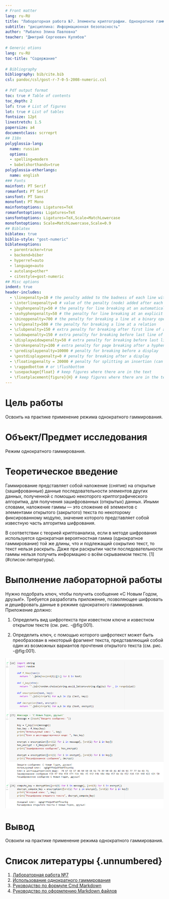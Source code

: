 ```yaml
---
# Front matter
lang: ru-RU  
title: "Лабораторная работа №7. Элементы криптографии. Однократное гаммирование"  
subtitle: "дисциплина: Информационная безопасность"  
author: "Рыбалко Элина Павловна"  
teacher: "Дмитрий Сергеевич Кулябов"

# Generic otions
lang: ru-RU
toc-title: "Содержание"

# Bibliography
bibliography: bib/cite.bib
csl: pandoc/csl/gost-r-7-0-5-2008-numeric.csl

# Pdf output format
toc: true # Table of contents
toc_depth: 2
lof: true # List of figures
lot: true # List of tables
fontsize: 12pt
linestretch: 1.5
papersize: a4
documentclass: scrreprt
## I18n
polyglossia-lang:
  name: russian
  options:
  - spelling=modern
  - babelshorthands=true
polyglossia-otherlangs:
  name: english
### Fonts
mainfont: PT Serif
romanfont: PT Serif
sansfont: PT Sans
monofont: PT Mono
mainfontoptions: Ligatures=TeX
romanfontoptions: Ligatures=TeX
sansfontoptions: Ligatures=TeX,Scale=MatchLowercase
monofontoptions: Scale=MatchLowercase,Scale=0.9
## Biblatex
biblatex: true
biblio-style: "gost-numeric"
biblatexoptions:
  - parentracker=true
  - backend=biber
  - hyperref=auto
  - language=auto
  - autolang=other*
  - citestyle=gost-numeric
## Misc options
indent: true
header-includes:
  - \linepenalty=10 # the penalty added to the badness of each line within a paragraph (no associated penalty node) Increasing the value makes tex try to have fewer lines in the paragraph.
  - \interlinepenalty=0 # value of the penalty (node) added after each line of a paragraph.
  - \hyphenpenalty=50 # the penalty for line breaking at an automatically inserted hyphen
  - \exhyphenpenalty=50 # the penalty for line breaking at an explicit hyphen
  - \binoppenalty=700 # the penalty for breaking a line at a binary operator
  - \relpenalty=500 # the penalty for breaking a line at a relation
  - \clubpenalty=150 # extra penalty for breaking after first line of a paragraph
  - \widowpenalty=150 # extra penalty for breaking before last line of a paragraph
  - \displaywidowpenalty=50 # extra penalty for breaking before last line before a display math
  - \brokenpenalty=100 # extra penalty for page breaking after a hyphenated line
  - \predisplaypenalty=10000 # penalty for breaking before a display
  - \postdisplaypenalty=0 # penalty for breaking after a display
  - \floatingpenalty = 20000 # penalty for splitting an insertion (can only be split footnote in standard LaTeX)
  - \raggedbottom # or \flushbottom
  - \usepackage{float} # keep figures where there are in the text
  - \floatplacement{figure}{H} # keep figures where there are in the text
---
```


# Цель работы

  Освоить на практике применение режима однократного гаммирования.


# Объект/Предмет исследования

  Режим однократного гаммирования.


# Теоретическое введение

  Гаммирование представляет собой наложение (снятие) на открытые (зашифрованные) данные последовательности элементов других данных, полученной с помощью некоторого криптографического алгоритма, для получения зашифрованных (открытых) данных. Иными словами, наложение гаммы — это сложение её элементов с элементами открытого (закрытого) текста по некоторому фиксированному модулю, значение которого представляет собой известную часть алгоритма шифрования.
  
  В соответствии с теорией криптоанализа, если в методе шифрования используется однократная вероятностная гамма (однократное гаммирование) той же длины, что и подлежащий сокрытию текст, то текст нельзя раскрыть. Даже при раскрытии части последовательности гаммы нельзя получить информацию о всём скрываемом тексте.  [1] (#список-литературы).


# Выполнение лабораторной работы

  Нужно подобрать ключ, чтобы получить сообщение «С Новым Годом, друзья!». Требуется разработать приложение, позволяющее шифровать и дешифровать данные в режиме однократного гаммирования. Приложение должно: 

  1. Определить вид шифротекста при известном ключе и известном открытом тексте (см. рис. -@fig:001). 

  2. Определить ключ, с помощью которого шифротекст может быть преобразован в некоторый фрагмент текста, представляющий собой один из
возможных вариантов прочтения открытого текста (см. рис. -@fig:001).
  
  ![Разработанное приложение](image/fig000.png)


# Вывод

  Освоили на практике применение режима однократного гаммирования.


# Список литературы {.unnumbered}

1. [Лабораторная работа №7](http://yandex.ru/clck/jsredir?from=yandex.ru%3Bsearch%2F%3Bweb%3B%3B&text=&etext=2202.PILXWxy3Gnh05hoaqFAO9KwB3Oo2SRkYnGVzNF0Sdg7aIcqTP_P4HV49itX1FtRbbwGo9U1BCdBRrW33jSFC4yMtGh_7-EIcoUMPyVcGl4SXJGttLIAxH_tXms2ltjYuIRhqrKsYtSJmyVPfBBG5AH6xseFzWLpQACt3jz5WZnYmLn2-bDEQXFiXydLGHv80TyY3aya_xJJM5DzbUhfMlWSIt19tEGtyHj7hdxX4TCVgGMz1pnlqpawfDpxHRIU2_HFDE4mWeRqB7WuYgoNLZAm4_ISrpzUI08Q5TwDuWu5Zrmf2c-9wyLyPHfmZhMMXmmrr1femJxen-knFwhSYsFwu8uPQOZxDag0oJlrVhNwvD-LdGztoJTkf5hbBMon__ceAY6DaODYp-Tt6la4ZF57bPjJIXB3ZVKjYMyr4_AAJTfKiI37_gk2bnrA_2Sm952_ULgIxUvnabOGN0P2CGheKragNA5hjb8zu8YepJnhpn5m0n22e3veSiknWyjOIc9SJDSTyrzIUDdE3XeahbgcBLTlxcMcnybWz9j-3cRiEzGT5IlYsxO73nIjYBNJpknwlLCXdYkjRxH41NH5-rcVMoOljjZIkh7mUsIbKm50PQpqCrzM5kIDebkNedPgGRWKNqVB6-Cvm4ypcj7y4MaarTBsvmnAaNdoOsJYllO2Nx-rasATkYL6ITMtxM8tC6TJmZ8COZw_q76w3X9ydgjeLS24nTxSQEpowRsozhAkRCZuzc50SJ33uUyp_R1-W-LId62w9o1aewD6kWF5uUqNiIbfp8YUM07--ly0BTv9NS-NuddcOgUbWn4lsAZIAW5TAclrM2xcCvchtGYzPXnEh7oBT1ZlRC9Bt_MFGOnPFmHfMKifx-U3hR8b0RSR2XnQ39euW71gwI89xYZ7aDtehCsRZg5bK_EYOPUJnc8tuQD4vdk6Ev1JFzG0eaalpnv4mArbql9q0DXNDlwqfYW1lbmdnZGNpZ3Fmc3F1d3E.b99318358f85aa6be6faeea2788bb953d0037a3a&uuid=&state=jLT9ScZ_wbo,&&cst=AiuY0DBWFJ5Hyx_fyvalFH-Vfi-6Zf9mipvhWMpAmX2TfxmZM764q4xYY0uH7V0B6iygewRZ8y5hJ4znoI7ra9PyNV6ncfqP6l12dsk1hfuQqK3ceNKXsHf2psZpvxsa8kPExpvD_68Mxvkd3DBmiJIAK-oppxkmCT2iM4bXJ8ZVVShshgQIE8XGCOpRALcOsXHjft-baVYKgja6DLZET-p8oK1dO5IBxvDBhMD-UlQvb_vHG_gsEY9KiAsn_TqfhbsoztFdA26BTp3GgyU8l2a9hldONAZTVwdPdOgqBgNrZ9_7z8-W0k7NKWFpY1CGSQEmKJWg2ncEQwzFmkaAXW6r6NZnwltmf4BK8GOOOMtgSNw2mFzHcl7g6DBIjeUQs7gYRNucE6KQSSZauuRhvTQbx0C19LjSPaLQrYnStCbSD4jHlf2tdTxn168vN7KlleqMvuOqhDw1ZW5pDh2l18UfNJjVHxnoGIsT0UvdEB4U060hU46j8rf8LD0PtP5nwNvQ4_kmhbkJ-c231FFNt1vCgaaWlIuv4oK30rmkWCCJrDVa3G5OMNOnypgO_NnQVtlo5a1kGkrG5NJyVwwec2Ypt7nJSI5hhLP92sgGn9mFFdaSIozgVVw6wMH2c0JJbSfqGniVGZEpnS5EpwoxdVszdERAFi9kxKzD7jxpQgKPgvxucYFu_TuOH_SxmAd9txpEZvKjXXP8mKniR9DlmZYKsuTTk7YYoak8FIg7oozRG1pwXXEHkSAqVlHRglmIm4lj15TcKMrlz32KY24h-SevKYunpbsYbecmNPx7QK8Cjc1AhCtFINL-vtX7Yw7GWrW2tlZLuRE06Qrs61_Z2uCQYPq9a0HZVFhCBdpAhVNh5oGRjcasJBQivT_ROL6-2dGWH6kH0NUeZTKGCSrKuwGuffGz2pwye2jWUV2lAjaDFilz0TD-T-cinklLMV5ALxtLsbGiaNtA_uwhnSIF9i3sUmbnFvFw9rfh3OiGH8jCXK2I-NhkVaGlACj_CpFPCKmhBf5evsjp4McmuLANBdQkTyc7NuTT0yHgyVu_GvtSHcd6Akxg1GPXkyGpvkkM8KUKKfptutagWgSZYUg95JG28ISWCF3JVQ1fRve1pYnM68WspkHudkGq5j_14ilasdYHIa77WlYQTalxoedcWbXzkBFYc25g8znduVgEAavoriWincdK1ZYLJXOwup_rPat3YD3k7inx6ZOn_xqRlY2vKkWVSuA_G2MNP_kIunSZM-6MozwS91tMMsmI1f94Lk4k-KK2YRKGxyoDj_poXjtr7_Jy92bypNs2K7dM1iqNpwEUvd9E0j7FEQ_geEvilQ6fXLZl-A7TGpZLC_dTSsNawnMNH3iH3JRn6jvWFPOqjj42NxsgV57pFD11Wc875b2LNFAvCNSHQnpG5tIuohdJLQzoJrjBhOMRn01DxYEKY3L8Wmnaz38XpYFdngGKS1N9qFeVjqRMGe3n3ERlf-7VW1q4kEekOz0pFhy00siz9ENjcdzL3yoI8th6FKXNO99gxZ4vwnDprwJxPYTSPyRe070fhvn5n6YvHzGt-tE,&data=UlNrNmk5WktYejY4cHFySjRXSWhXTHN5Nk52YmswTXRfeWgzM2R6VjdOdV9WbTVvdW1wcW0tNmFubDhkOXF2QXBDUUpFNHl2VHRtYWtheFd1cW9Ic0JZQ2QtaDRIWlY3cGZ6SVo3TWhFZEZBNVEzc1JEbUllcm1zczNuUTJTZWUwVmhIMndVWlBzdGZQZGlCTkR0RDAyWWZLeGVsWjBXT2s2VGdFaEpuMTJ6ZmJ4X0YycWU4Rl9na1dFQnl1WkNnZVU5Q0tlZXN3WEks&sign=cf8e9b04ff2a4001465de708a579f7ad&keyno=0&b64e=2&ref=orjY4mGPRjk5boDnW0uvlrrd71vZw9kpVBUyA8nmgRFdzDAzzyzIinqUWPw7zrXjmxtGSOOckDyh07nZoWx3WK1Vh1YITZh5nCTsgxruUIsk9DQt8bxBGoRacZek-b2_YAZ4ENFL3uFrj2otRSIK-sVOjPYnbknx1iUyX8UJna4r7AIgEwKWDPb5AmSDXVSdAvOUJvxmLXl5fIgE6uHGufm8x7KLEI8zNK2EglV7gxkwO4mJfpiUsrabx_alKPWPZTXq3P6lM4bBjDqNHbACharVy7NR-T0nsVvXY8rDvDC404zUz8PXf9MaPx2yvcghxmWG05DlXIIjtuZbnH-CCS5wtKpXHibs1rW0a2DB9o0rdk0nzA1SvPtsfRBRVc-SSnjXzSTsIbFykecSE6b8smXjziIxp95y-RgWwUwOgM63S89wKlYpHrdASPL6-liVBbB2xDjJPX4NEL5ekdODoIVlLUmODiHH1Wf80O008R8Jdv5ZuUWtkZpYhifc1k3tNt29d9eNqBYWPxU_dbChY2Utw2f3LnUlBXHhDh_Rr_lV5449zY5qDmoExEbThwYlabuIpBlxEKQvEux2zxIs7vDM0wLT0Jw3bIzp7LAbhp02iQQnNeaAqCgZWAyDGjIIfcpZpVT0NbXax25nMPBh6Vlbzgm3UDivu9fL8o-f_W8zlIJcgGEWeD2WP4mPtg5EF7Vmk1cFCZ2bN3ZAEXbsKUGBDPaQqBCRfQTUkLlBQ_gYkjxtt-_BEbxOI3uDdUnNUSfYMD5vEgbGvqkAfnUrotdFKr2G0M4NCKzS0fsBc_kZfKYmXOLvkts_3-3lNJleeWlEX9RdtRex5jdXqSAy-bzaUOryrpuwKyI-kJCBgo_sOB8CzpmgMVb3mDXNt_XznMIuZg1IoW5hbpe6MEV8ffphlJvv4T2srSn1Ch8dvefHSoFxDL9WFhUn62UrZNwaSvRdhZ_giQTp67DQ29zer-stiA3YwNsIKUVjVfgPs9ZLYlCBOwERNNc49SgQI2TE4_pdHaIjaHNX-CeT063X3SOY3GO9GLUf6sL5_Mh4mTLVUznv-97YoCEsP1u2TjGQf9-kluIo2IgJVQLCssYw3RaABPhdVFmzgXJpNf9VPzc2c4LPczm3nNE537RjMfYQ4RR59lNw9Fvy_OIodXa7nKhBVbtIzeY5IFZLZoS6O7_VrjbVcVFJ-V2aaj10db7-Xq2S-fJPNUVNIkVVSHMk-PBPe_RIenBcY7erVYWvokqlVg7KSa56AwJ7Nck84cDRZ3nZY20y-Lr8gJJfNB2xZ_sJvkFmLCHIylyKFteQux1wYPBNktjbrKxsdBneiEYr6FQe-MsI-8bFdINvn6uZMJ23JNjZ1kOJiunECvKAd31XlKBSNS7iSnwCK9zsVWAbMG7Gag0UXmLZorexHu5WQ03byXXOLAXeNZEby5J6gakRxjKY6jKylI8WKFv4jTn9d7kP--GApTTQKWJHS1KvyB_JsWWSb8x4uNv2tvjiyGE_1xgfj3k6k_8knIaciPe0PQRmeogCNN4zbS7J4Kc1wqtkW_7wB138aK1j-gesFso6bpubstYAlOqX5gxC3w9a9kuAHTn83qsf73Pi5QS6U4SmCRZ7ppEaRb4-ZPEHLl6jKHqTw13OVJf77cdjhyXDsFXlx7gK38E3Gthmgkx3DkCo8byZ8XvBgYCC62HACUVNNm1i5niIoSD4-17_VNeiZ8FfcQs_d-zhqhEG2cDo_9dM0v1hq_RVDvk_suG69w4cHiSx9tbTDjw60P10yZCCv8ZzFKoSMR4DnoWJAmysRKbuScvN9xG5mZE_vHDd6HsRJk0k5uRGd6NGm3XyTX1K-3sHVisF2eLnnUROdhbETWsh7kbc8salPYTwzrl80q73pI9A63YDDj8T0Ll6clLY2ttEp5AI-vtRwYNJWczuT6nvbsPX4cG1wzw8o-7tCMhOw0chA-r0QrUnceeADlxw2acFG-H4D2fOUS5ci5GXoHboWJr4RWaOh8NgSApzdLo1ObBra6q-lS07BDgbAOiNq4wX_uNYQUen0PZnf8d1bJ6VEEu1OAZbopxMBEbYrJrTOpy7ISGgcQa6bnr47LSJ6s4e3iYWi9AlU2q0QbQslgMbD86RplGYvJr_NS1SgvhJnYgIzJWrDBRpBgbwgjg9E2ohx0soyuca5D5_A8uJgcX1YspORDy6Iz4N7Q72eGVc-C7ACEKWknIE0Yty0mh9f3ejpltdg_vdFQkSd0LDtniBJ3uAKnSod0GMSbP45iGQAcO2VKxSFNojdeqvwpN8LUa-0pUZXlQ6gy9lc8zctnPtOhz-UWGriberJvw4ecZ723RqMBYTraF1puJwaZDhnRoSChUVnbUSHddJpJ6Os9ZhaMJkpNMLdgDdGwaYtCNLmXhYHcmMstNUP1eDKr2BXpeBctLpn1_NyXkTegtdfIpabVJTPhzoitAgEm-Idsq_iH993c_udrvRYcQZ64mIWTaNJhMKVIjt-dRLrJTgaIrjJMwgI6_s7wYOIctdKlvwAfXo9_KcKnVFOwut0NvW4aF4R4OAJ3-Qqg8KJSP_Hh-oWHIL5Ro9mhORfvU0Mn_V_4el3mI1ltqes-eY7qfEeZZUQpkAbeAXK-PCG2UjKzAQabPMqmnUsr20GsjyInDkrSRR6UPh2ktjl6HMtHJ6llbG1PLR4AUC2oEVuLvLBdoI7mDDhNGLhCsE47alElt96aARu5MSBUC9WpKgbzCHN8TH3IYaRZJSkn4m8Yb0drKv83xrqePa_O5bXOgwuPmkH6F87uSEPEX2nhIHRYsD_Y-ORN3krcOugHoXZ3SCziA06_MF9e2JdW_BdyKHx-JMktAcDBeNUvBRzy-7n5cgvrsz13u7QylxxOlpASwKAYXtk97uEZVc5tAIBFwknT6PWq2hXN_cbMByT-64qDNw&l10n=ru&cts=1666439765704%40%40events%3D%5B%7B%22event%22%3A%22click%22%2C%22id%22%3A%221_1p23w00-03%22%2C%22cts%22%3A1666439765704%2C%22fast%22%3A%7B%22organic%22%3A1%7D%2C%22service%22%3A%22web%22%2C%22event-id%22%3A%22l9jv7kjsjt%22%7D%5D&mc=4.503416638553355&hdtime=43593.7)
2. [Использование однократного гаммирования](https://bugtraq.ru/library/books/crypto/chapter7/)
3. [Руководство по формуле Cmd Markdown](https://russianblogs.com/article/26051452570/)
4. [Руководство по оформлению Markdown файлов](https://gist.github.com/Jekins/2bf2d0638163f1294637)